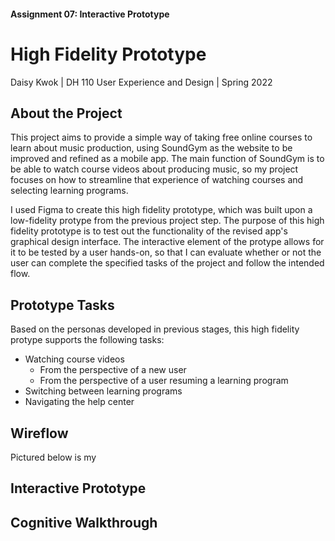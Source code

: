 #### Assignment 07: Interactive Prototype
# High Fidelity Prototype

Daisy Kwok | DH 110 User Experience and Design | Spring 2022

## About the Project
This project aims to provide a simple way of taking free online courses to learn about music production, using SoundGym as the website to be improved and refined as a mobile app. The main function of SoundGym is to be able to watch course videos about producing music, so my project focuses on how to streamline that experience of watching courses and selecting learning programs. 

I used Figma to create this high fidelity prototype, which was built upon a low-fidelity protype from the previous project step. The purpose of this high fidelity prototype is to test out the functionality of the revised app's graphical design interface. The interactive element of the protype allows for it to be tested by a user hands-on, so that I can evaluate whether or not the user can complete the specified tasks of the project and follow the intended flow. 

## Prototype Tasks
Based on the personas developed in previous stages, this high fidelity protype supports the following tasks: 
- Watching course videos 
  - From the perspective of a new user
  - From the perspective of a user resuming a learning program
- Switching between learning programs 
- Navigating the help center

## Wireflow
Pictured below is my 

## Interactive Prototype

## Cognitive Walkthrough
